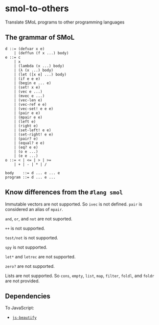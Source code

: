 # smol-to-others

Translate SMoL programs to other programming languages

## The grammar of SMoL

```
d ::= (defvar x e)
    | (deffun (f x ...) body)
e ::= c
    | x
    | (lambda (x ...) body)
    | (λ (x ...) body)
    | (let ([x e] ...) body)
    | (if e e e)
    | (begin e ... e)
    | (set! x e)
    | (vec e ...)
    | (mvec e ...)
    | (vec-len e)
    | (vec-ref e e)
    | (vec-set! e e e)
    | (pair e e)
    | (mpair e e)
    | (left e)
    | (right e)
    | (set-left! e e)
    | (set-right! e e)
    | (pair? e)
    | (equal? e e)
    | (eq? e e)
    | (o e ...)
    | (e e ...)
o ::= < | <= | > | >=
    | + | - | * | /

body    ::= d ... e ... e
program ::= d ... e ...
```

## Know differences from the `#lang smol`

Immutable vectors are not supported. So `ivec` is not defined. `pair` is considered an alias of `mpair`.

`and`, `or`, and `not` are not suported.

`++` is not supported.

`test/not` is not supported.

`spy` is not supported.

`let*` and `letrec` are not supported.

`zero?` are not supported.

Lists are not supported. So `cons`, `empty`, `list`, `map`, `filter`, `foldl`, and `foldr` are not provided.

## Dependencies

To JavaScript:

- [`js-beautify`](https://github.com/beautify-web/js-beautify)

